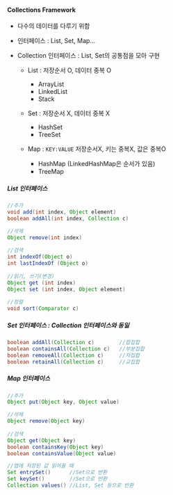 #### Collections Framework 

- 다수의 데이터를 다루기 위함

- 인터페이스 : List, Set, Map...

- Collection 인터페이스  : List, Set의 공통점을 모아 구현

  - List : 저장순서 O, 데이터 중복 O
    - ArrayList
    - LinkedList
    - Stack

  - Set : 저장순서 X, 데이터 중복 X 
    - HashSet
    - TreeSet

  - Map : `KEY:VALUE` 저장순서X, 키는 중복X, 값은 중복O 
    - HashMap (LinkedHashMap은 순서가 있음)
    - TreeMap



##### List 인터페이스 

```java
//추가
void add(int index, Object element)
boolean addAll(int index, Collection c)

//삭제
Object remove(int index)
    
//검색
int indexOf(Object o)
int lastIndexOf (Object o)
    
//읽기, 쓰기(변경)
Object get (int index)
Object set (int index, Object element)
    
//정렬
void sort(Comparator c)

```



##### Set 인터페이스 : Collection 인터페이스와 동일

```java
boolean addAll(Collection c)		//합집합
boolean containsAll(Collection c)	//부분집합
boolean removeAll(Collection c)		//차집합 
boolean retainAll(Collection c)		//교집합
```



##### Map 인터페이스

```java
//추가
Object put(Object key, Object value)

//삭제
Object remove(Object key)
    
//검색
Object get(Object key)
boolean containsKey(Object key)
boolean containsValue(Object value)

//맵에 저장된 값 읽어올 때
Set entrySet()		//Set으로 반환
Set keySet()		//Set으로 반환
Collection values()	//List, Set 등으로 반환
```

#### 